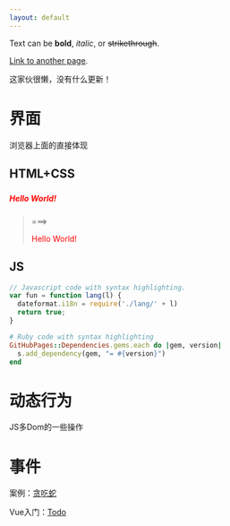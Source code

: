 ```yaml
---
layout: default
---
```


Text can be **bold**, _italic_, or ~~strikethrough~~.

[Link to another page](another-page).

这家伙很懒，没有什么更新！

# [](#header-2)界面

浏览器上面的直接体现

## [](#header-3)HTML+CSS

##### [](#header-5)<html>
##### [](#header-5) <title>Hello World</title>
##### [](#header-5) <body>
##### [](#header-5)   <div style="color:red">Hello World!</div>
##### [](#header-5) </body>
##### [](#header-5)</html>
> ===>
> <div style="color:red">Hello World!</div>

## [](#header-3)JS

```js
// Javascript code with syntax highlighting.
var fun = function lang(l) {
  dateformat.i18n = require('./lang/' + l)
  return true;
}
```

```ruby
# Ruby code with syntax highlighting
GitHubPages::Dependencies.gems.each do |gem, version|
  s.add_dependency(gem, "= #{version}")
end
```

# [](#header-1)动态行为

JS多Dom的一些操作

# [](#header-2)事件

案例：[贪吃蛇](/testHTML/snake2.html)


Vue入门：[Todo](/vue-todo/dist/index.html)

